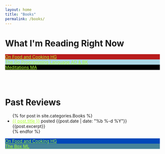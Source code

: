 ```yaml
---
layout: home
title: "Books"
permalink: /books/
---
```


<style>a {color: greenyellow}</style>

# **What I'm Reading Right Now** #
<div class="bookshelf">
  <a href="https://www.goodreads.com/book/show/101255.On_Food_and_Cooking"> 
    <div class="book">
      <div class="side spine" style="background-color: #b81c1c">
        <span class="spine-title"> On Food and Cooking </span>
        <span class="spine-author">
          HG
        </span>
      </div>
      <div class="side top"></div>
      <div
        class="side cover"
        style="background-image: url(https://i.gr-assets.com/images/S/compressed.photo.goodreads.com/books/1347221060l/101255.jpg)"
      ></div>
    </div>
  </a>
  <a href="https://www.gopl.io/"> 
    <div class="book">
      <div class="side spine" style="background-color: lightblue">
        <span class="spine-title"> The Go Programming Language </span>
        <span class="spine-author">
          AD & BK
        </span>
      </div>
      <div class="side top"></div>
      <div
        class="side cover"
        style="background-image: url(https://www.gopl.io/cover.png)"
      ></div>
    </div>
  </a>
  <a href="https://www.goodreads.com/book/show/30659.Meditations"> 
    <div class="book">
      <div class="side spine" style="background-color: black">
        <span class="spine-title"> Meditations</span>
        <span class="spine-author">
          MA
        </span>
      </div>
      <div class="side top"></div>
      <div
        class="side cover"
        style="background-image: url(https://i.gr-assets.com/images/S/compressed.photo.goodreads.com/books/1421618636l/30659.jpg)"
      ></div>
    </div>
  </a>
</div>

<br/><br/>

# **Past Reviews**

  <ul>
  {% for post in site.categories.Books %}
    <li>
      <a href="{{ post.url }}">{{ post.title }}</a> posted {{post.date | date: "%b %-d %Y"}} </h3> {{post.excerpt}} 
    </li>
  {% endfor %}
  </ul>


<div class="bookshelf">
  <a href="https://www.goodreads.com/book/show/101255.On_Food_and_Cooking"> 
    <div class="book">
      <div class="side spine" style="background-color: #0048ba">
        <span class="spine-title"> On Food and Cooking </span>
        <span class="spine-author">
          HG
        </span>
      </div>
      <div class="side top"></div>
      <div
        class="side cover"
        style="background-image: url(https://i.gr-assets.com/images/S/compressed.photo.goodreads.com/books/1556604137l/34466963._SY475_.jpg)"
      ></div>
    </div>
  </a>
  <a href="https://www.goodreads.com/book/show/316767.The_Box"> 
    <div class="book">
      <div class="side spine" style="background-color: #468499">
        <span class="spine-title"> The Box</span>
        <span class="spine-author">
          ML
        </span>
      </div>
      <div class="side top"></div>
      <div
        class="side cover"
        style="background-image: url(https://i.gr-assets.com/images/S/compressed.photo.goodreads.com/books/1442129363l/316767._SY475_.jpg)"
      ></div>
    </div>
  </a>
</div>

<br/><br/>